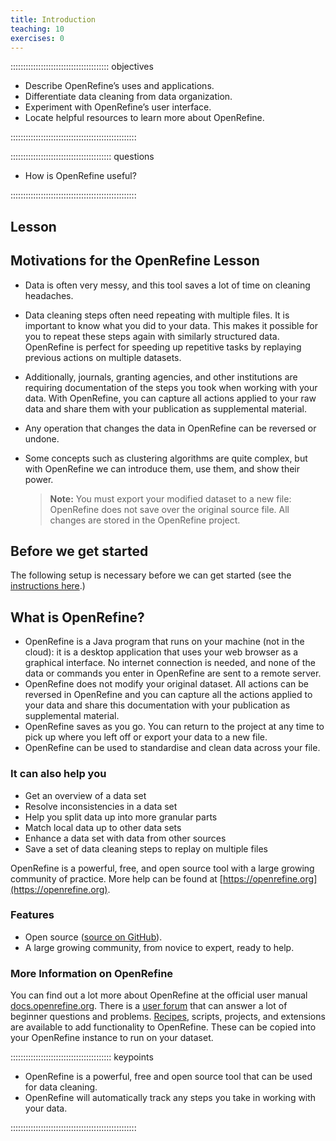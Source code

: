 ```yaml
---
title: Introduction
teaching: 10
exercises: 0
---
```


::::::::::::::::::::::::::::::::::::::: objectives

- Describe OpenRefine’s uses and applications.
- Differentiate data cleaning from data organization.
- Experiment with OpenRefine’s user interface.
- Locate helpful resources to learn more about OpenRefine.

::::::::::::::::::::::::::::::::::::::::::::::::::

:::::::::::::::::::::::::::::::::::::::: questions

- How is OpenRefine useful?

::::::::::::::::::::::::::::::::::::::::::::::::::

## Lesson

## Motivations for the OpenRefine Lesson

- Data is often very messy, and this tool saves a lot of time on cleaning
  headaches.

- Data cleaning steps often need repeating with multiple files. It is important to know what you did to your data. This makes it possible for you to repeat these steps again with similarly structured data. OpenRefine is
  perfect for speeding up repetitive tasks by replaying previous actions on
  multiple datasets.

- Additionally, journals, granting agencies, and other institutions are requiring documentation of the
  steps you took when working with your data. With OpenRefine, you can capture
  all actions applied to your raw data and share them with your publication as
  supplemental material.

- Any operation that changes the data in OpenRefine can be reversed or
  undone.

- Some concepts such as clustering algorithms are quite complex, but with OpenRefine
  we can introduce them, use them, and show their power.
  
  > **Note:** You must export your modified dataset to a new file: OpenRefine does not save over the original source file. All changes are stored in the OpenRefine project.

## Before we get started

The following setup is necessary before we can get started (see the [instructions here](../learners/setup.md).)

## What is OpenRefine?

- OpenRefine is a Java program that runs on your machine (not in the cloud): it is a desktop application that uses your web browser as a graphical interface. No internet connection is needed, and none of the data or commands you enter in OpenRefine are sent to a remote server.
- OpenRefine does not modify your original dataset. All actions can be reversed in OpenRefine and you can capture all the actions applied to your data and share this documentation with your publication as supplemental material.
- OpenRefine saves as you go. You can return to the project at any time to pick up where you left off or export your data to a new file.
- OpenRefine can be used to standardise and clean data across your file.

### It can also help you

- Get an overview of a data set
- Resolve inconsistencies in a data set
- Help you split data up into more granular parts
- Match local data up to other data sets
- Enhance a data set with data from other sources
- Save a set of data cleaning steps to replay on multiple files

OpenRefine is a powerful, free, and open source tool with a large growing community of practice. More help can be found at [https://openrefine.org](https://openrefine.org).

### Features

- Open source ([source on GitHub](https://github.com/OpenRefine/OpenRefine)).
- A large growing community, from novice to expert, ready to help.

### More Information on OpenRefine

You can find out a lot more about OpenRefine at the official user manual [docs.openrefine.org](https://docs.openrefine.org/). There is a [user forum](https://forum.openrefine.org) that can answer a lot of beginner questions and problems. [Recipes](https://github.com/OpenRefine/OpenRefine/wiki/Recipes), scripts, projects, and extensions are available to add functionality to OpenRefine. These can be copied into your OpenRefine instance to run on your dataset.

:::::::::::::::::::::::::::::::::::::::: keypoints

- OpenRefine is a powerful, free and open source tool that can be used for data cleaning.
- OpenRefine will automatically track any steps you take in working with your data.

::::::::::::::::::::::::::::::::::::::::::::::::::


